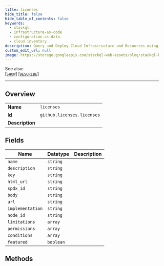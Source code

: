 ```yaml
---
title: licenses
hide_title: false
hide_table_of_contents: false
keywords:
  - stackql
  - infrastructure-as-code
  - configuration-as-data
  - cloud inventory
description: Query and Deploy Cloud Infrastructure and Resources using SQL
custom_edit_url: null
image: https://storage.googleapis.com/stackql-web-assets/blog/stackql-blog-post-featured-image.png
---
```

  
    
See also:   
[[` SHOW `]](/docs/language-spec/show) [[` DESCRIBE `]](/docs/language-spec/describe)  
* * * 
## Overview
<table><tbody>
<tr><td><b>Name</b></td><td><code>licenses</code></td></tr>
<tr><td><b>Id</b></td><td><code>github.licenses.licenses</code></td></tr>
<tr><td><b>Description</b></td><td></td></tr>
</tbody></table>

## Fields
| Name | Datatype | Description |
| ---- | -------- | ----------- |
| `name` | `string` |  |
| `description` | `string` |  |
| `key` | `string` |  |
| `html_url` | `string` |  |
| `spdx_id` | `string` |  |
| `body` | `string` |  |
| `url` | `string` |  |
| `implementation` | `string` |  |
| `node_id` | `string` |  |
| `limitations` | `array` |  |
| `permissions` | `array` |  |
| `conditions` | `array` |  |
| `featured` | `boolean` |  |
## Methods
